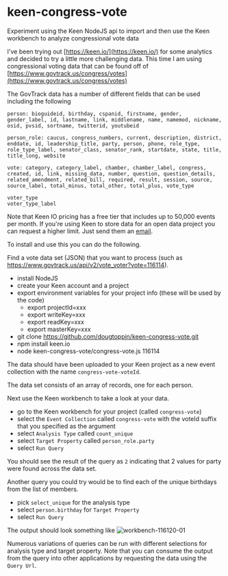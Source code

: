 # keen-congress-vote
Experiment using the Keen NodeJS api to import and then use the Keen workbench to analyze congressional vote data

I've been trying out [https://keen.io/](https://keen.io/) for some analytics and decided to try a little more challenging data. This time I am using congressional voting data that can be found off of [https://www.govtrack.us/congress/votes](https://www.govtrack.us/congress/votes)

The GovTrack data has a number of different fields that can be used including the following

    person: bioguideid, birthday, cspanid, firstname, gender, gender_label, id, lastname, link, middlename, name, namemod, nickname, osid, pvsid, sortname, twitterid, youtubeid

    person_role: caucus, congress_numbers, current, description, district, enddate, id, leadership_title, party, person, phone, role_type, role_type_label, senator_class, senator_rank, startdate, state, title, title_long, website

    vote: category, category_label, chamber, chamber_label, congress, created, id, link, missing_data, number, question, question_details, related_amendment, related_bill, required, result, session, source, source_label, total_minus, total_other, total_plus, vote_type

    voter_type
    voter_type_label

Note that Keen IO pricing has a free tier that includes up to 50,000 events per month. If you're using Keen to store data for an open data project you can request a higher limit. Just send them an [email](mailto:support@keen.io).

To install and use this you can do the following.

Find a vote data set (JSON) that you want to process (such as https://www.govtrack.us/api/v2/vote_voter?vote=116114).

* install NodeJS
* create your Keen account and a project
* export environment variables for your project info (these will be used by the code)
	* export projectId=xxx
	* export writeKey=xxx
	* export readKey=xxx
	* export masterKey=xxx
* git clone https://github.com/dougtoppin/keen-congress-vote.git
* npm install keen.io
* node keen-congress-vote/congress-vote.js 116114

The data should have been uploaded to your Keen project as a new event collection with the name `congress-vote-voteId`.

The data set consists of an array of records, one for each person.

Next use the Keen workbench to take a look at your data.

* go to the Keen workbench for your project (called `congress-vote`)
* select the `Event Collection` called `congress-vote` with the voteId suffix that you specified as the argument
* select `Analysis Type` called `count_unique`
* select `Target Property` called `person_role.party`
* select `Run Query`

You should see the result of the query as `2` indicating that 2 values for party were found across the data set.

Another query you could try would be to find each of the unique birthdays from the list of members.

* pick `select_unique` for the analysis type
* select `person.birthday` for `Target Property`
* select `Run Query`

The output should look something like ![workbench-116120-01](https://cloud.githubusercontent.com/assets/1274131/5715271/5108743a-9aa4-11e4-859d-cf7f0d109ea7.jpg)

Numerous variations of queries can be run with different selections for analysis type and target property.
Note that you can consume the output from the query into other applications by requesting the data using the `Query Url`.




 



